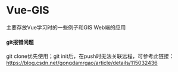 # Vue-GIS
主要存放Vue学习时的一些例子和GIS Web端的应用
#### git报错问题
git clone优先使用；git init后，在push时无法关联远程，可参考此链接：https://blog.csdn.net/gongdamrgao/article/details/115032436
